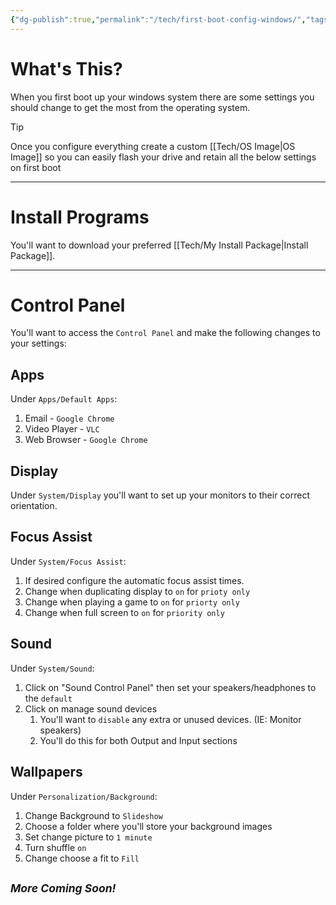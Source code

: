 ```yaml
---
{"dg-publish":true,"permalink":"/tech/first-boot-config-windows/","tags":["Tech"],"created":"2025-07-21","updated":"2025-07-22T23:01:14.196-04:00"}
---
```


# What's This?
When you first boot up your windows system there are some settings you should change to get the most from the operating system. 

> [!tip]
> Once you configure everything create a custom [[Tech/OS Image\|OS Image]] so you can easily flash your drive and retain all the below settings on first boot 

---
# Install Programs
You'll want to download your preferred [[Tech/My Install Package\|Install Package]].

---
# Control Panel
You'll want to access the `Control Panel` and make the following changes to your settings:
## Apps
Under `Apps/Default Apps`:
1. Email - `Google Chrome`
2. Video Player - `VLC`
3. Web Browser - `Google Chrome`
## Display
Under `System/Display` you'll want to set up your monitors to their correct orientation.
## Focus Assist
Under `System/Focus Assist`:
1. If desired configure the automatic focus assist times.
2. Change when duplicating display to `on` for `prioty only`
3. Change when playing a game to `on` for `priorty only`
4. Change when full screen to `on` for `priority only`
## Sound
Under `System/Sound`:
1. Click on "Sound Control Panel" then set your speakers/headphones to the `default`
2. Click on manage sound devices
	1. You'll want to `disable` any extra or unused devices. (IE: Monitor speakers)
	2. You'll do this for both Output and Input sections
## Wallpapers
 Under `Personalization/Background`:
 1. Change Background to `Slideshow`
 2. Choose a folder where you'll store your background images
 3. Set change picture to `1 minute`
 4. Turn shuffle `on`
 5. Change choose a fit to `Fill`

<small><i>More Coming Soon!</i></small>
---
